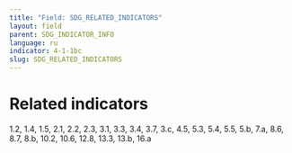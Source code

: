 ```yaml
---
title: "Field: SDG_RELATED_INDICATORS"
layout: field
parent: SDG_INDICATOR_INFO
language: ru
indicator: 4-1-1bc
slug: SDG_RELATED_INDICATORS
---
```

# Related indicators

1.2, 1.4, 1.5, 2.1, 2.2, 2.3, 3.1, 3.3, 3.4, 3.7, 3.c, 4.5, 5.3, 5.4, 5.5, 5.b, 7.a, 8.6, 8.7, 8.b, 10.2, 10.6, 12.8, 13.3, 13.b, 16.a